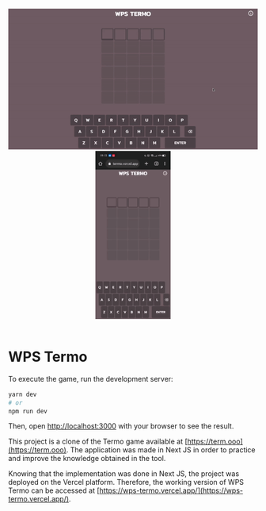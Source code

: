 <div align="center">
    <br/>
    <img src="./public/desktop.gif"/>
    <img height="339px" src="./public/mobile.gif"/>
    <br>
</div>

<br/>


# WPS Termo

To execute the game, run the development server:

```bash
yarn dev
# or
npm run dev
```

Then, open [http://localhost:3000](http://localhost:3000) with your browser to see the result.

This project is a clone of the Termo game available at  [https://term.ooo](https://term.ooo). The application was made in Next JS in order to practice and improve the knowledge obtained in the tool.

Knowing that the implementation was done in Next JS, the project was deployed on the Vercel platform. Therefore, the working version of WPS Termo can be accessed at [https://wps-termo.vercel.app/](https://wps-termo.vercel.app/).